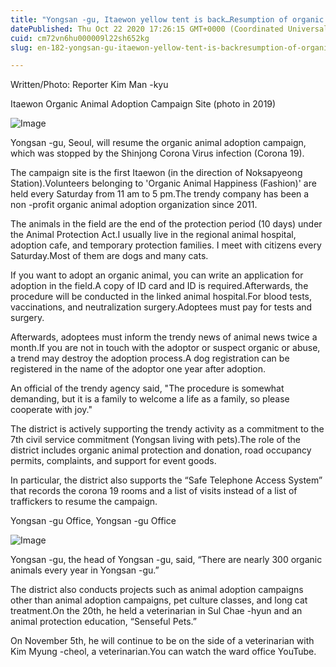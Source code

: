 ```yaml
---
title: "Yongsan -gu, Itaewon yellow tent is back…Resumption of organic animal adoption campaign"
datePublished: Thu Oct 22 2020 17:26:15 GMT+0000 (Coordinated Universal Time)
cuid: cm72vn6hu000009l22sh652kg
slug: en-182-yongsan-gu-itaewon-yellow-tent-is-backresumption-of-organic-animal-adoption-campaign

---
```



Written/Photo: Reporter Kim Man -kyu

Itaewon Organic Animal Adoption Campaign Site (photo in 2019)

![Image](https://cdn.hashnode.com/res/hashnode/image/upload/v1739423164514/216272b9-e13c-424b-8dfc-2001d309aaf7.jpeg)

Yongsan -gu, Seoul, will resume the organic animal adoption campaign, which was stopped by the Shinjong Corona Virus infection (Corona 19).

The campaign site is the first Itaewon (in the direction of Noksapyeong Station).Volunteers belonging to 'Organic Animal Happiness (Fashion)' are held every Saturday from 11 am to 5 pm.The trendy company has been a non -profit organic animal adoption organization since 2011.

The animals in the field are the end of the protection period (10 days) under the Animal Protection Act.I usually live in the regional animal hospital, adoption cafe, and temporary protection families. I meet with citizens every Saturday.Most of them are dogs and many cats.

If you want to adopt an organic animal, you can write an application for adoption in the field.A copy of ID card and ID is required.Afterwards, the procedure will be conducted in the linked animal hospital.For blood tests, vaccinations, and neutralization surgery.Adoptees must pay for tests and surgery.

Afterwards, adoptees must inform the trendy news of animal news twice a month.If you are not in touch with the adoptor or suspect organic or abuse, a trend may destroy the adoption process.A dog registration can be registered in the name of the adoptor one year after adoption.

An official of the trendy agency said, "The procedure is somewhat demanding, but it is a family to welcome a life as a family, so please cooperate with joy."

The district is actively supporting the trendy activity as a commitment to the 7th civil service commitment (Yongsan living with pets).The role of the district includes organic animal protection and donation, road occupancy permits, complaints, and support for event goods.

In particular, the district also supports the “Safe Telephone Access System” that records the corona 19 rooms and a list of visits instead of a list of traffickers to resume the campaign.

Yongsan -gu Office, Yongsan -gu Office

![Image](https://cdn.hashnode.com/res/hashnode/image/upload/v1739423166630/e3758682-eaf8-4639-9ac0-fa0a1b6dc293.jpeg)

Yongsan -gu, the head of Yongsan -gu, said, “There are nearly 300 organic animals every year in Yongsan -gu.”

The district also conducts projects such as animal adoption campaigns other than animal adoption campaigns, pet culture classes, and long cat treatment.On the 20th, he held a veterinarian in Sul Chae -hyun and an animal protection education, “Senseful Pets.”

On November 5th, he will continue to be on the side of a veterinarian with Kim Myung -cheol, a veterinarian.You can watch the ward office YouTube.